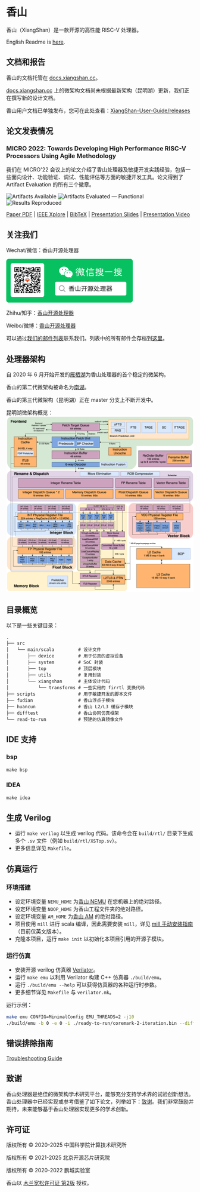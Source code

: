# 香山

香山（XiangShan）是一款开源的高性能 RISC-V 处理器。

English Readme is [here](README.md).

## 文档和报告

香山的文档托管在 [docs.xiangshan.cc](https://docs.xiangshan.cc)。

[docs.xiangshan.cc](https://docs.xiangshan.cc) 上的微架构文档尚未根据最新架构（昆明湖）更新，我们正在撰写新的设计文档。

香山用户文档已单独发布，您可在此处查看：[XiangShan-User-Guide/releases](https://github.com/OpenXiangShan/XiangShan-User-Guide/releases)

## 论文发表情况

### MICRO 2022: Towards Developing High Performance RISC-V Processors Using Agile Methodology

我们在 MICRO'22 会议上的论文介绍了香山处理器及敏捷开发实践经验，包括一些面向设计、功能验证、调试、性能评估等方面的敏捷开发工具。论文得到了 Artifact Evaluation 的所有三个徽章。

![Artifacts Available](https://github.com/OpenXiangShan/XiangShan-doc/raw/main/publications/images/artifacts_available_dl.jpg)
![Artifacts Evaluated — Functional](https://github.com/OpenXiangShan/XiangShan-doc/raw/main/publications/images/artifacts_evaluated_functional_dl.jpg)
![Results Reproduced](https://github.com/OpenXiangShan/XiangShan-doc/raw/main/publications/images/results_reproduced_dl.jpg)

[Paper PDF](https://github.com/OpenXiangShan/XiangShan-doc/blob/main/publications/micro2022-xiangshan.pdf) | [IEEE Xplore](https://ieeexplore.ieee.org/abstract/document/9923860) | [BibTeX](https://github.com/OpenXiangShan/XiangShan-doc/blob/main/publications/micro2022-xiangshan.bib) | [Presentation Slides](https://github.com/OpenXiangShan/XiangShan-doc/blob/main/publications/micro2022-xiangshan-slides.pdf) | [Presentation Video](https://www.bilibili.com/video/BV1FB4y1j7Jy)


## 关注我们

Wechat/微信：香山开源处理器

<div align=left><img width="340" height="117" src="images/wechat.png"/></div>

Zhihu/知乎：[香山开源处理器](https://www.zhihu.com/people/openxiangshan)

Weibo/微博：[香山开源处理器](https://weibo.com/u/7706264932)

可以通过[我们的邮件列表](mailto:xiangshan-all@ict.ac.cn)联系我们。列表中的所有邮件会存档到[这里](https://www.mail-archive.com/xiangshan-all@ict.ac.cn/)。

## 处理器架构

自 2020 年 6 月开始开发的[雁栖湖](https://github.com/OpenXiangShan/XiangShan/tree/yanqihu)为香山处理器的首个稳定的微架构。

香山的第二代微架构被命名为[南湖](https://github.com/OpenXiangShan/XiangShan/tree/nanhu)。

香山的第三代微架构（昆明湖）正在 master 分支上不断开发中。

昆明湖微架构概览：
![xs-arch-kunminghu](images/xs-arch-kunminghu.svg)

## 目录概览

以下是一些关键目录：

```
.
├── src
│   └── main/scala         # 设计文件
│       ├── device         # 用于仿真的虚拟设备
│       ├── system         # SoC 封装
│       ├── top            # 顶层模块
│       ├── utils          # 复用封装
│       └── xiangshan      # 主体设计代码
│           └── transforms # 一些实用的 firrtl 变换代码
├── scripts                # 用于敏捷开发的脚本文件
├── fudian                 # 香山浮点子模块
├── huancun                # 香山 L2/L3 缓存子模块
├── difftest               # 香山协同仿真框架
└── read-to-run            # 预建的仿真镜像文件
```

## IDE 支持

### bsp
```
make bsp
```

### IDEA
```
make idea
```


## 生成 Verilog

* 运行 `make verilog` 以生成 verilog 代码。该命令会在 `build/rtl/` 目录下生成多个 `.sv` 文件（例如 `build/rtl/XSTop.sv`）。
* 更多信息详见 `Makefile`。

## 仿真运行

### 环境搭建

* 设定环境变量 `NEMU_HOME` 为[香山 NEMU](https://github.com/OpenXiangShan/NEMU) 在您机器上的绝对路径。
* 设定环境变量 `NOOP_HOME` 为香山工程文件夹的绝对路径。
* 设定环境变量 `AM_HOME` 为[香山 AM](https://github.com/OpenXiangShan/nexus-am) 的绝对路径。
* 项目使用 `mill` 进行 scala 编译，因此需要安装 `mill`，详见 [mill 手动安装指南](https://com-lihaoyi.github.io/mill/mill/Intro_to_Mill.html#_installation)（目前仅英文版本）。
* 克隆本项目，运行 `make init` 以初始化本项目引用的开源子模块。

### 运行仿真

* 安装开源 verilog 仿真器 [Verilator](https://verilator.org/guide/latest/)。
* 运行 `make emu` 以利用 Verilator 构建 C++ 仿真器 `./build/emu`。
* 运行 `./build/emu --help` 可以获得仿真器的各种运行时参数。
* 更多细节详见 `Makefile` 与 `verilator.mk`。

运行示例：

```bash
make emu CONFIG=MinimalConfig EMU_THREADS=2 -j10
./build/emu -b 0 -e 0 -i ./ready-to-run/coremark-2-iteration.bin --diff ./ready-to-run/riscv64-nemu-interpreter-so
```

## 错误排除指南

[Troubleshooting Guide](https://github.com/OpenXiangShan/XiangShan/wiki/Troubleshooting-Guide)

## 致谢

香山处理器是绝佳的微架构学术研究平台，能够充分支持学术界的试验创新想法。香山处理器中已经实现或参考借鉴了如下论文，列举如下：[致谢](https://docs.xiangshan.cc/zh-cn/latest/acknowledgments/)。我们非常鼓励并期待，未来能够基于香山处理器实现更多的学术创新。

## 许可证

版权所有 © 2020-2025 中国科学院计算技术研究所

版权所有 © 2021-2025 北京开源芯片研究院

版权所有 © 2020-2022 鹏城实验室

香山以 [木兰宽松许可证 第2版](LICENSE) 授权。
